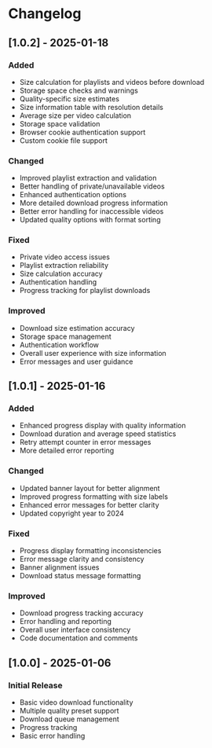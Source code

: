 # Changelog

## [1.0.2] - 2025-01-18

### Added
- Size calculation for playlists and videos before download
- Storage space checks and warnings
- Quality-specific size estimates
- Size information table with resolution details
- Average size per video calculation
- Storage space validation
- Browser cookie authentication support
- Custom cookie file support

### Changed
- Improved playlist extraction and validation
- Better handling of private/unavailable videos
- Enhanced authentication options
- More detailed download progress information
- Better error handling for inaccessible videos
- Updated quality options with format sorting

### Fixed
- Private video access issues
- Playlist extraction reliability
- Size calculation accuracy
- Authentication handling
- Progress tracking for playlist downloads

### Improved
- Download size estimation accuracy
- Storage space management
- Authentication workflow
- Overall user experience with size information
- Error messages and user guidance

## [1.0.1] - 2025-01-16

### Added
- Enhanced progress display with quality information
- Download duration and average speed statistics
- Retry attempt counter in error messages
- More detailed error reporting

### Changed
- Updated banner layout for better alignment
- Improved progress formatting with size labels
- Enhanced error messages for better clarity
- Updated copyright year to 2024

### Fixed
- Progress display formatting inconsistencies
- Error message clarity and consistency
- Banner alignment issues
- Download status message formatting

### Improved
- Download progress tracking accuracy
- Error handling and reporting
- Overall user interface consistency
- Code documentation and comments

## [1.0.0] - 2025-01-06

### Initial Release
- Basic video download functionality
- Multiple quality preset support
- Download queue management
- Progress tracking
- Basic error handling 
